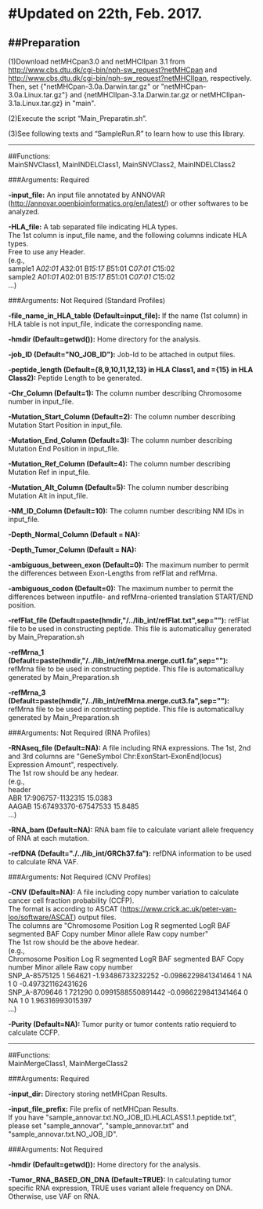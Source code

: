 #Updated on 22th, Feb. 2017. 
==============================
##Preparation
------------------------------
(1)Download netMHCpan3.0 and netMHCIIpan 3.1 from http://www.cbs.dtu.dk/cgi-bin/nph-sw_request?netMHCpan and http://www.cbs.dtu.dk/cgi-bin/nph-sw_request?netMHCIIpan, respectively. 
Then, set {"netMHCpan-3.0a.Darwin.tar.gz" or "netMHCpan-3.0a.Linux.tar.gz"} and {netMHCIIpan-3.1a.Darwin.tar.gz or netMHCIIpan-3.1a.Linux.tar.gz} in "main". 

(2)Execute the script “Main_Preparatin.sh”. 

(3)See following texts and “SampleRun.R” to learn how to use this library. 

------------------------------
##Functions:  
MainSNVClass1, MainINDELClass1, MainSNVClass2, MainINDELClass2

###Arguments: Required
 
 **-input_file:** An input file annotated by ANNOVAR (http://annovar.openbioinformatics.org/en/latest/) or other softwares to be analyzed. 

 **-HLA_file:** A tab separated file indicating HLA types.  
 	The 1st column is input_file name, and the following columns indicate HLA types.   
	Free to use any Header.   
 	(e.g.,   
	 sample1	A*02:01	A*32:01	B*15:17	B*51:01	C*07:01	C*15:02  
	 sample2	A*01:01	A*02:01	B*15:17	B*51:01	C*07:01	C*15:02  
	 ...)  
	 
###Arguments: Not Required (Standard Profiles)
 
 **-file_name_in_HLA_table (Default=input_file):** If the name (1st column) in HLA table is not input_file, indicate the corresponding name. 

 **-hmdir (Default=getwd()):** Home directory for the analysis. 

 **-job_ID (Default="NO_JOB_ID"):** Job-Id to be attached in output files. 

 **-peptide_length (Default={8,9,10,11,12,13} in HLA Class1, and ={15} in HLA Class2):** Peptide Length to be generated. 
 
 **-Chr_Column (Default=1):** The column number describing Chromosome number in input_file. 
 
 **-Mutation_Start_Column (Default=2):** The column number describing Mutation Start Position in input_file. 
 
 **-Mutation_End_Column (Default=3):** The column number describing Mutation End Position in input_file. 
 
 **-Mutation_Ref_Column (Default=4):** The column number describing Mutation Ref in input_file. 
 
 **-Mutation_Alt_Column (Default=5):** The column number describing Mutation Alt in input_file. 
 
 **-NM_ID_Column (Default=10):** The column number describing NM IDs in input_file. 
  
 **-Depth_Normal_Column (Default = NA):** 
 
 **-Depth_Tumor_Column (Default = NA):** 

 **-ambiguous_between_exon (Default=0):** The maximum number to permit the differences between Exon-Lengths from refFlat and refMrna. 
 
 **-ambiguous_codon (Default=0):** The maximum number to permit the differences between inputfile- and refMrna-oriented translation START/END position. 

 **-refFlat_file (Default=paste(hmdir,"/../lib_int/refFlat.txt",sep=""):** refFlat file to be used in constructing peptide. This file is automaticalluy generated by Main_Preparation.sh
 
 **-refMrna_1 (Default=paste(hmdir,"/../lib_int/refMrna.merge.cut1.fa",sep=""):** refMrna file to be used in constructing peptide. This file is automaticalluy generated by Main_Preparation.sh
 
 **-refMrna_3 (Default=paste(hmdir,"/../lib_int/refMrna.merge.cut3.fa",sep=""):** refMrna file to be used in constructing peptide. This file is automaticalluy generated by Main_Preparation.sh

###Arguments: Not Required (RNA Profiles)
 
 **-RNAseq_file (Default=NA):** A file including RNA expressions. 
 	The 1st, 2nd and 3rd columns are "GeneSymbol	Chr:ExonStart-ExonEnd(locus)	Expression Amount", respectively.  
 	The 1st row should be any hedear.  
	(e.g.,  
	 header  
	 ABR	17:906757-1132315	15.0383  
	 AAGAB	15:67493370-67547533	15.8485  
	 ...)

 **-RNA_bam (Default=NA):** RNA bam file to calculate variant allele frequency of RNA at each mutation. 
 
 **-refDNA (Default="./../lib_int/GRCh37.fa"):** refDNA information to be used to calculate RNA VAF. 
 
###Arguments: Not Required (CNV Profiles)
  
 **-CNV (Default=NA):** A file including copy number variation to calculate cancer cell fraction probability (CCFP).  
 	The format is according to ASCAT (https://www.crick.ac.uk/peter-van-loo/software/ASCAT) output files.  
 	The columns are "Chromosome	Position	Log R	segmented LogR	BAF	segmented BAF	Copy number	Minor allele	Raw copy number"  
 	The 1st row should be the above hedear.  
	(e.g.,  
	Chromosome	Position	Log R	segmented LogR	BAF	segmented BAF	Copy number	Minor allele	Raw copy number  
	SNP_A-8575125	1	564621	-1.93486733232252	-0.0986229841341464	1	NA	1	0	-0.497321162431626  
	SNP_A-8709646	1	721290	0.0991588550891442	-0.0986229841341464	0	NA	1	0	1.96316993015397  
	...)  
 
 **-Purity (Default=NA):** Tumor purity or tumor contents ratio requierd to calculate CCFP. 
  
------------------------------
##Functions:  
MainMergeClass1, MainMergeClass2

###Arguments: Required

 **-input_dir:** Directory storing netMHCpan Results.
 
 **-input_file_prefix:** File prefix of netMHCpan Results.  
  If you have "sample_annovar.txt.NO_JOB_ID.HLACLASS1.1.peptide.txt", please set "sample_annovar", "sample_annovar.txt" and "sample_annovar.txt.NO_JOB_ID". 

###Arguments: Not Required
 
 **-hmdir (Default=getwd()):** Home directory for the analysis. 

 **-Tumor_RNA_BASED_ON_DNA (Default=TRUE):** In calculating tumor specific RNA expression, TRUE uses variant allele frequency on DNA. Otherwise, use VAF on RNA. 
